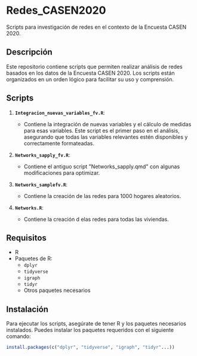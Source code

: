 # Redes_CASEN2020
Scripts para investigación de redes en el contexto de la Encuesta CASEN 2020.

## Descripción

Este repositorio contiene scripts que permiten realizar análisis de redes basados en los datos de la Encuesta CASEN 2020. Los scripts están organizados en un orden lógico para facilitar su uso y comprensión.

## Scripts

1. **`Integracion_nuevas_variables_fv.R`**: 
   - Contiene la integración de nuevas variables y el cálculo de medidas para esas variables. Este script es el primer paso en el análisis, asegurando que todas las variables relevantes estén disponibles y correctamente formateadas.

2. **`Networks_sapply_fv.R`**: 
   - Contiene el antiguo script "Networks_sapply.qmd" con algunas modificaciones para optimizar.

3. **`Networks_samplefv.R`**: 
   - Contiene la creación de las redes para 1000 hogares aleatorios.

4. **`Networks.R`**:
   - Contiene la creación d elas redes para todas las viviendas. 

## Requisitos

- R 
- Paquetes de R: 
  - `dplyr`
  - `tidyverse`
  - `igraph`
  - `tidyr`
  - Otros paquetes necesarios

## Instalación

Para ejecutar los scripts, asegúrate de tener R y los paquetes necesarios instalados. Puedes instalar los paquetes requeridos con el siguiente comando:

```r
install.packages(c("dplyr", "tidyverse", "igraph", "tidyr"...))
